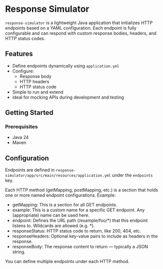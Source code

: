 # Response Simulator

`response-simulator` is a lightweight Java application that initializes HTTP endpoints based on a YAML configuration. Each endpoint is fully configurable and can respond with custom response bodies, headers, and HTTP status codes.

## Features

- Define endpoints dynamically using `application.yml`
- Configure:
    - Response body
    - HTTP headers
    - HTTP status code
- Simple to run and extend
- Ideal for mocking APIs during development and testing

## Getting Started

### Prerequisites

- Java 24
- Maven

## Configuration

Endpoints are defined in `response-simulator/app/src/main/resources/application.yml` under the `endpoints` key.

Each HTTP method (getMapping, postMapping, etc.) is a section that holds one or more named endpoint configurations. Example:

- getMapping: This is a section for all GET endpoints.
- example: This is a custom name for a specific GET endpoint. Any (appropriate) name can be used here.
- endpoint: Defines the URL path (/example/foo/*) that this endpoint listens to. Wildcards are allowed (e.g. *).
- responseStatus: HTTP status code to return, like 200, 404, etc.
- responseHeaders: Optional key-value pairs to include as headers in the response.
- responseBody: The response content to return — typically a JSON string.

You can define multiple endpoints under each HTTP method.
